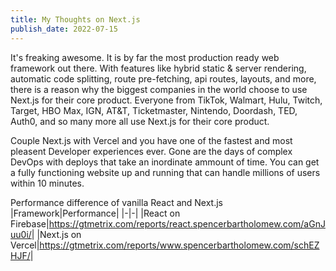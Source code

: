 ```yaml
---
title: My Thoughts on Next.js
publish_date: 2022-07-15
---
```


It's freaking awesome. It is by far the most production ready web framework out there. With features like hybrid static & server rendering, automatic code splitting, route pre-fetching, api routes, layouts, and more, there is a reason why the biggest companies in the world choose to use Next.js for their core product. Everyone from TikTok, Walmart, Hulu, Twitch, Target, HBO Max, IGN, AT&T, Ticketmaster, Nintendo, Doordash, TED, Auth0, and so many more all use Next.js for their core product.

Couple Next.js with Vercel and you have one of the fastest and most pleasent Developer experiences ever. Gone are the days of complex DevOps with deploys that take an inordinate ammount of time. You can get a fully functioning website up and running that can handle millions of users within 10 minutes. 

Performance difference of vanilla React and Next.js
|Framework|Performance|
|-|-|
|React on Firebase|<https://gtmetrix.com/reports/react.spencerbartholomew.com/aGnJuu0i/>|
|Next.js on Vercel|<https://gtmetrix.com/reports/www.spencerbartholomew.com/schEZHJF/>|
